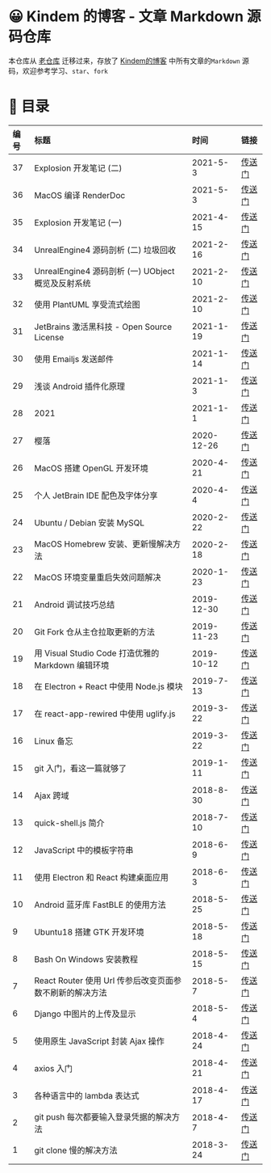 # 😀 Kindem 的博客 - 文章 Markdown 源码仓库
本仓库从 [老仓库](https://github.com/FlyAndNotDown/blog-markdown) 迁移过来，存放了 [Kindem的博客](https://www.kindem.xyz/) 中所有文章的`Markdown` 源码，欢迎参考学习、`star`、`fork`

# 🎯 目录
| 编号 | 标题 | 时间 | 链接 |
| :- | :- | :- | :- |
| 37 | Explosion 开发笔记 (二) | 2021-5-3 | [传送门](./post/key/37.md) |
| 36 | MacOS 编译 RenderDoc | 2021-5-3 | [传送门](./post/key/36.md) |
| 35 | Explosion 开发笔记 (一) | 2021-4-15 | [传送门](./post/key/35.md) |
| 34 | UnrealEngine4 源码剖析 (二) 垃圾回收 | 2021-2-16 | [传送门](./post/key/34.md) |
| 33 | UnrealEngine4 源码剖析 (一) UObject 概览及反射系统 | 2021-2-10 | [传送门](./post/key/33.md) |
| 32 | 使用 PlantUML 享受流式绘图 | 2021-2-10 | [传送门](./post/key/32.md) |
| 31 | JetBrains 激活黑科技 - Open Source License | 2021-1-19 | [传送门](./post/key/31.md) |
| 30 | 使用 Emailjs 发送邮件 | 2021-1-14 | [传送门](./post/key/30.md) |
| 29 | 浅谈 Android 插件化原理 | 2021-1-3 | [传送门](./post/key/29.md) |
| 28 | 2021 | 2021-1-1 | [传送门](./post/key/28.md) |
| 27 | 樱落 | 2020-12-26 | [传送门](./post/key/27.md) |
| 26 | MacOS 搭建 OpenGL 开发环境 | 2020-4-21 | [传送门](./post/key/26.md) |
| 25 | 个人 JetBrain IDE 配色及字体分享 | 2020-4-4 | [传送门](./post/key/25.md) |
| 24 | Ubuntu / Debian 安装 MySQL | 2020-2-22 | [传送门](./post/key/24.md) |
| 23 | MacOS Homebrew 安装、更新慢解决方法 | 2020-2-18 | [传送门](./post/key/23.md) |
| 22 | MacOS 环境变量重启失效问题解决 | 2020-1-23 | [传送门](./post/key/22.md) |
| 21 | Android 调试技巧总结 | 2019-12-30 | [传送门](./post/key/21.md) |
| 20 | Git Fork 仓从主仓拉取更新的方法 | 2019-11-23 | [传送门](./post/key/20.md) |
| 19 | 用 Visual Studio Code 打造优雅的 Markdown 编辑环境 | 2019-10-12 | [传送门](./post/key/19.md) |
| 18 | 在 Electron + React 中使用 Node.js 模块 | 2019-7-13 | [传送门](./post/key/18.md) |
| 17 | 在 react-app-rewired 中使用 uglify.js | 2019-3-22 | [传送门](./post/key/17.md) |
| 16 | Linux 备忘 | 2019-3-22 | [传送门](./post/key/16.md) |
| 15 | git 入门，看这一篇就够了 | 2019-1-11 | [传送门](./post/key/15.md) |
| 14 | Ajax 跨域 | 2018-8-30 | [传送门](./post/key/14.md) |
| 13 | quick-shell.js 简介 | 2018-7-10 | [传送门](./post/key/13.md) |
| 12 | JavaScript 中的模板字符串 | 2018-6-9 | [传送门](./post/key/12.md) |
| 11 | 使用 Electron 和 React 构建桌面应用 | 2018-6-3 | [传送门](./post/key/11.md) |
| 10 | Android 蓝牙库 FastBLE 的使用方法 | 2018-5-25 | [传送门](./post/key/10.md) |
| 9 | Ubuntu18 搭建 GTK 开发环境 | 2018-5-18 | [传送门](./post/key/9.md) |
| 8 | Bash On Windows 安装教程 | 2018-5-15 | [传送门](./post/key/8.md) |
| 7 | React Router 使用 Url 传参后改变页面参数不刷新的解决方法 | 2018-5-7 | [传送门](./post/key/7.md) |
| 6 | Django 中图片的上传及显示 | 2018-5-4 | [传送门](./post/key/6.md) |
| 5 | 使用原生 JavaScript 封装 Ajax 操作 | 2018-4-24 | [传送门](./post/key/5.md) |
| 4 | axios 入门 | 2018-4-21 | [传送门](./post/key/4.md) |
| 3 | 各种语言中的 lambda 表达式 | 2018-4-17 | [传送门](./post/key/3.md) |
| 2 | git push 每次都要输入登录凭据的解决方法 | 2018-4-7 | [传送门](./post/key/2.md) |
| 1 | git clone 慢的解决方法 | 2018-3-24 | [传送门](./post/key/1.md) |

